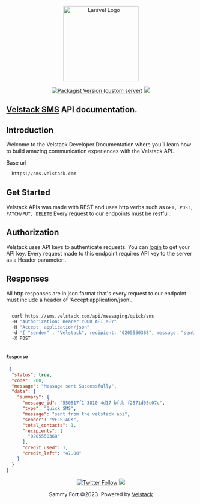 <p align="center"><a href="https://mnotify.com" target="_blank"><img src="https://sms.velstack.com/build/images/velstack/logo-white.png" width="200" alt="Laravel Logo"></a></p>

<p align="center">
 <a href="https://packagist.org/packages/velstack/mnotify"><img alt="Packagist Version (custom server)" src="https://img.shields.io/packagist/v/velstack/mnotify?label=Version"></a>
<a href="https://packagist.org/packages/velstack/mnotify"><img src="https://img.shields.io/github/license/sammyfort/mNotify-laravel"></a>

 

</p>
 

## [Velstack SMS](https://www.sms.velstack.com/) API documentation.

## Introduction

Welcome to the Velstack Developer Documentation
where you’ll learn how to build amazing communication experiences with the Velstack API.

Base url

```bash
  https://sms.velstack.com
```

## Get Started


Velstack APIs was made with REST and uses http verbs such as `GET, POST, PATCH/PUT, DELETE` Every request to our endpoints must be restful..

 ## Authorization

Velstack uses API keys to authenticate requests. You can [login](https://www.sms.velstack.com/) to get your API key. Every request made to this endpoint requires API key to the server as a Header parameter:.

## Responses

All http responses are in json format that's every request to our endpoint must include a header of 'Accept:application/json'.

   
 

```bash

  curl https://sms.velstack.com/api/messaging/quick/sms
  -H "Authorization: Bearer YOUR_API_KEY"
  -H "Accept: application/json"
  -d '{ "sender" : "Velstack", recipient: "0205550368", message: "sent from the velstack api" }'
  -X POST
 
```

#### `Response`
```json
 {
  "status": true,
  "code": 200,
  "message": "Message sent Successfully",
  "data": {
    "summary": {
      "message_id": "550517f1-3810-4d17-bfdb-f2571d05c07c",
      "type": "Quick SMS",
      "message": "sent from the velstack api",
      "sender": "VELSTACK",
      "total_contacts": 1,
      "recipients": [
        "0205550368"
      ],
      "credit_used": 1,
      "credit_left": "47.00"
    }
  }
}
```

 

<p align="center">
<a href="https://twitter.com/velstack"><img alt="Twitter Follow" src="https://img.shields.io/twitter/follow/velstack?label=@velstack&style=social"></a>
 <a href="https://packagist.org/packages/velstack/mnotify"><img src="https://img.shields.io/github/license/sammyfort/mNotify-laravel"></a>

</p>


  
<p align="center">
  Sammy Fort ©2023. Powered by <a href="https://velstack.com/">Velstack</a>
</p>
